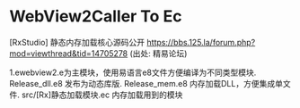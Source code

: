 # WebView2Caller To Ec

[RxStudio] 静态内存加载核心源码公开
https://bbs.125.la/forum.php?mod=viewthread&tid=14705278
(出处: 精易论坛)

1.ewebview2.e为主模块，使用易语言e8文件方便编译为不同类型模块.
	Release_dll.e8  发布为动态库版.
	Release_mem.e8  内存加载DLL，方便集成单文件.
	src/[Rx]静态加载模块.ec 内存加载用到的模块

